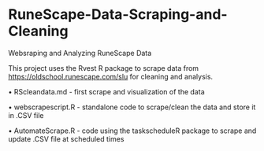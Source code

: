 # RuneScape-Data-Scraping-and-Cleaning
Websraping and Analyzing RuneScape Data

This project uses the Rvest R package to scrape data from https://oldschool.runescape.com/slu for cleaning and analysis.

•	RScleandata.md - first scrape and visualization of the data

•	webscrapescript.R - standalone code to scrape/clean the data and store it in .CSV file

•	AutomateScrape.R - code using the taskscheduleR package to scrape and update .CSV file at scheduled times
